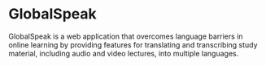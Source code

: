 # GlobalSpeak
GlobalSpeak is a web application that overcomes language barriers in online learning by providing features for translating and transcribing study material, including audio and video lectures, into multiple languages.

